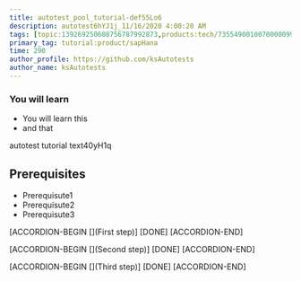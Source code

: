 ```yaml
---
title: autotest_pool_tutorial-def55Lo6
description: autotest6hYJ1j_11/16/2020 4:00:20 AM
tags: [topic:139269250608756787992873,products:tech/73554900100700000996,tutorial:experience/advanced]
primary_tag: tutorial:product/sapHana
time: 290
author_profile: https://github.com/ksAutotests
author_name: ksAutotests
---
```

### You will learn
- You will learn this
- and that

autotest tutorial text40yH1q

## Prerequisites
- Prerequisute1
- Prerequisute2
- Prerequisute3

[ACCORDION-BEGIN [](First step)]
[DONE]
[ACCORDION-END]

[ACCORDION-BEGIN [](Second step)]
[DONE]
[ACCORDION-END]

[ACCORDION-BEGIN [](Third step)]
[DONE]
[ACCORDION-END]

